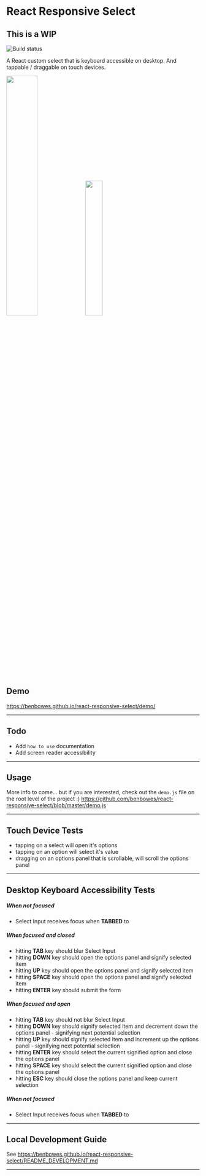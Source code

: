 # React Responsive Select

## This is a WIP

![Build status](https://api.travis-ci.org/benbowes/react-responsive-select.svg)

A React custom select that is keyboard accessible on desktop.
And tappable / draggable on touch devices.

<img src="https://media1.giphy.com/media/401CMO1Du5cju/giphy.gif" width="40%" /> <img src="https://media1.giphy.com/media/D4aqbOMrQnHxK/giphy.gif" width="30%" />

## Demo

https://benbowes.github.io/react-responsive-select/demo/

---

## Todo

- Add `how to use` documentation
- Add screen reader accessibility

---

## Usage

More info to come... but if you are interested, check out the `demo.js` file on the root level of the project :)
 https://github.com/benbowes/react-responsive-select/blob/master/demo.js

---

## Touch Device Tests

- tapping on a select will open it's options
- tapping on an option will select it's value
- dragging on an options panel that is scrollable, will scroll the options panel

---

## Desktop Keyboard Accessibility Tests

##### When not focused
- Select Input receives focus when **TABBED** to

##### When focused and closed
- hitting **TAB** key should blur Select Input
- hitting **DOWN** key should open the options panel and signify selected item
- hitting **UP** key should open the options panel and signify selected item
- hitting **SPACE** key should open the options panel and signify selected item
- hitting **ENTER** key should submit the form

##### When focused and open
- hitting **TAB** key should not blur Select Input
- hitting **DOWN** key should signify selected item and decrement down the options panel - signifying next potential selection
- hitting **UP** key should signify selected item and increment up the options panel - signifying next potential selection
- hitting **ENTER** key should select the current signified option and close the options panel
- hitting **SPACE** key should select the current signified option and close the options panel
- hitting **ESC** key should close the options panel and keep current selection

##### When not focused
- Select Input receives focus when **TABBED** to

---

## Local Development Guide

See https://benbowes.github.io/react-responsive-select/README_DEVELOPMENT.md

---
